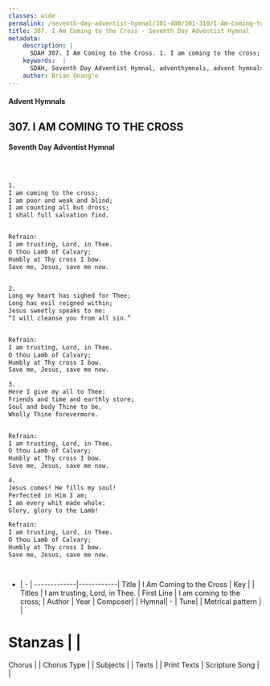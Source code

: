 ```yaml
---
classes: wide
permalink: /seventh-day-adventist-hymnal/301-400/301-310/I-Am-Coming-to-the-Cross/
title: 307. I Am Coming to the Cross - Seventh Day Adventist Hymnal
metadata:
    description: |
      SDAH 307. I Am Coming to the Cross. 1. I am coming to the cross; I am poor and weak and blind; I am counting all but dross; I shall full salvation find. 
    keywords:  |
      SDAH, Seventh Day Adventist Hymnal, adventhymnals, advent hymnals, I Am Coming to the Cross, I am coming to the cross; ,I am trusting, Lord, in Thee.
    author: Brian Onang'o
---
```


#### Advent Hymnals
## 307. I AM COMING TO THE CROSS
#### Seventh Day Adventist Hymnal

```txt



1.
I am coming to the cross;
I am poor and weak and blind;
I am counting all but dross;
I shall full salvation find.


Refrain:
I am trusting, Lord, in Thee.
O thou Lamb of Calvary;
Humbly at Thy cross I bow.
Save me, Jesus, save me now.


2.
Long my heart has sighed for Thee;
Long has evil reigned within;
Jesus sweetly speaks to me:
“I will cleanse you from all sin.”


Refrain:
I am trusting, Lord, in Thee.
O thou Lamb of Calvary;
Humbly at Thy cross I bow.
Save me, Jesus, save me now.

3.
Here I give my all to Thee:
Friends and time and earthly store;
Soul and body Thine to be,
Wholly Thine forevermore.


Refrain:
I am trusting, Lord, in Thee.
O thou Lamb of Calvary;
Humbly at Thy cross I bow.
Save me, Jesus, save me now.

4.
Jesus comes! He fills my soul!
Perfected in Him I am;
I am every whit made whole:
Glory, glory to the Lamb!

Refrain:
I am trusting, Lord, in Thee.
O thou Lamb of Calvary;
Humbly at Thy cross I bow.
Save me, Jesus, save me now.




```

- |   -  |
-------------|------------|
Title | I Am Coming to the Cross |
Key |  |
Titles | I am trusting, Lord, in Thee. |
First Line | I am coming to the cross; |
Author | 
Year | 
Composer|  |
Hymnal|  - |
Tune|  |
Metrical pattern | |
# Stanzas |  |
Chorus |  |
Chorus Type |  |
Subjects |  |
Texts |  |
Print Texts | 
Scripture Song |  |
  
